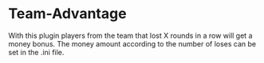 # Team-Advantage
With this plugin players from the team that lost X rounds in a row will get a money bonus. The money amount according to the number of loses can be set in the .ini file.
